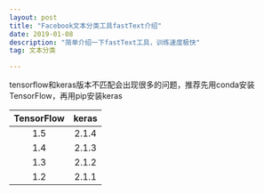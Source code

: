 ```yaml
---
layout: post
title: "Facebook文本分类工具fastText介绍"
date: 2019-01-08
description: "简单介绍一下fastText工具，训练速度极快"
tag: 文本分类

---
```


tensorflow和keras版本不匹配会出现很多的问题，推荐先用conda安装TensorFlow，再用pip安装keras

|TensorFlow|keras|
|:--: |:--: |
|1.5|2.1.4|
|1.4|2.1.3|
|1.3|2.1.2|
|1.2|2.1.1|